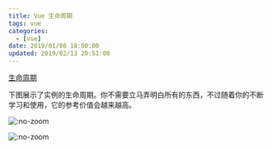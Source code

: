 ```yaml
---
title: Vue 生命周期
tags: vue
categories:
  - [vue]
date: 2019/01/08 18:00:00
updated: 2019/02/13 20:51:00
---
```


[生命周期](https://cn.vuejs.org/v2/guide/instance.html#%E7%94%9F%E5%91%BD%E5%91%A8%E6%9C%9F%E5%9B%BE%E7%A4%BA)

下图展示了实例的生命周期。你不需要立马弄明白所有的东西，不过随着你的不断学习和使用，它的参考价值会越来越高。

![](vue-lifecycle/lifecycle.png ':no-zoom')

![](vue-lifecycle/Vue实例生命周期图.png ':no-zoom')
